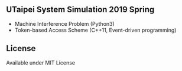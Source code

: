 ## UTaipei System Simulation 2019 Spring
* Machine Interference Problem (Python3)
* Token-based Access Scheme (C++11, Event-driven programming)

## License
Available under MIT License
